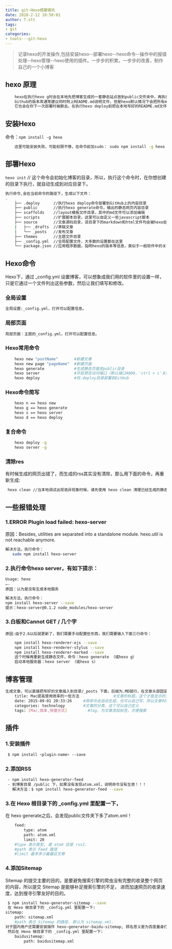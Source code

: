 ```yaml
---
title: git-Hexo搭建填坑
date: 2018-2-12 10:50:01
author: T.stt
tags:
- git
categories:
- tools---git-hexo
---
```


> 记录hexo的开发操作,包括安装hexo--部署hexo--hexo命令--操作中的报错处理--hexo管理--hexo使用的插件。一步步的积累，一步步的改善，制作自己的一个小博客

## hexo 原理
``` bash
	hexo在执行hexo g时会在本地先把博客生成的一套静态站点放到public文件夹中，再执行hexo d时将其复制到.deploy文件夹中。
	Github的版本库通常建议同时附上README.md说明文件，但是hexo默认情况下会把所有md文件解析成html文件，所以即使你在线生成了README.md，
	它也会在你下一次部署时被删去。在执行hexo deploy前把在本地写好的README.md文件复制到.deploy文件夹中，再去执行hexo deploy。
```

## 安装Hexo
命令：`npm install -g hexo`
``` bash
	这里可能安装失败，可能权限不够，在命令前加sudo： sudo npm install -g hexo
```

## 部署Hexo
`hexo init`     // 这个命令会初始化博客的目录，所以，执行这个命令时，在你想创建的目录下执行，就自动生成到对应目录下。

``` bash
执行命令,会在当前命令的路径下，生成以下文件：
.
    ├── .deploy      //执行hexo deploy命令部署到GitHub上的内容目录
    ├── public       //执行hexo generate命令，输出的静态网页内容目录
    ├── scaffolds    //layout模板文件目录，其中的md文件可以添加编辑
    ├── scripts      //扩展脚本目录，这里可以自定义一些javascript脚本
    ├── source       //文章源码目录，该目录下的markdown和html文件均会被hexo处理。该页面对应repo的根目录，404文件、favicon.ico文件，CNAME文件等都应该放这里，该目录下可新建页面目录。
    |   ├── _drafts  //草稿文章
    |   └── _posts   //发布文章
    ├── themes       //主题文件目录
    ├── _config.yml  //全局配置文件，大多数的设置都在这里
    └── package.json //应用程序数据，指明hexo的版本等信息，类似于一般软件中的关于按钮
```
## Hexo命令
Hexo下，通过 _config.yml 设置博客，可以想象成我们用的软件里的设置一样，只是它通过一个文件列出这些参数，然后让我们填写和修改。

### 全局设置

``` bash
全局设置:_config.yml，打开可以配置信息。
```
### 局部页面

``` bash
局部页面：主题的_config.yml，打开可以配置信息。
```
### Hexo常用命令

``` bash
    hexo new "postName"       #新建文章
    hexo new page "pageName"  #新建页面
    hexo generate             #生成静态页面至public目录
    hexo server               #开启预览访问端口（默认端口4000，'ctrl + c'关闭server）
    hexo deploy               #将.deploy目录部署到GitHub
```

### Hexo命令简写

``` bash
    hexo n == hexo new
    hexo g == hexo generate
    hexo s == hexo server
    hexo d == hexo deploy
```
### 复合命令
``` bash
	hexo deploy -g
	hexo server -g
```

### 清除res
有时候生成的网页出错了，而生成的rss其实没有清除，那么用下面的命令，再重新生成:
``` bash
 hexo clean //当本地调试出现诡异现象时候，请先使用 hexo clean 清理已经生成的静态文件后重试。
```
## 一些报错处理

### 1.ERROR Plugin load failed: hexo-server
原因：Besides, utilities are separated into a standalone module. hexo.util is not reachable anymore.

``` bash
解决方法，执行命令：
   sudo npm install hexo-server
```
### 2.执行命令hexo server，有如下提示：
	Usage: hexo
	….
	原因：认为是没有生成本地服务
``` bash
解决方法，执行命令：
npm install hexo-server --save
提示：hexo-server@0.1.2 node_modules/hexo-server
```
### 3.白板和Cannot GET / 几个字
	原因:由于2.6以后就更新了，我们需要手动配置些东西，我们需要输入下面三行命令：

``` bash
    npm install hexo-renderer-ejs --save
    npm install hexo-renderer-stylus --save
    npm install hexo-renderer-marked --save
    这个时候再重新生成静态文件，命令：hexo generate （或hexo g）
    启动本地服务器：hexo server （或hexo s）

```
## 博客管理

``` bash
生成文章，可以直接把写好的文章插入到目录/_posts 下面，后缀为.MD就行，在文章头部固定格式：
    title: Mac提高使用效率的一些方法               #文章的标题，这个才是显示的文章标题，其实文件名不影响
    date: 2015-09-01 20:33:26     #用命令会自动生成，也可以自己写，所以文章时间可以改
    categories: technology        #文章的分类，这个可以自己定义
    tags: [Mac,效率,快捷方式]         #tag，为文章添加标签，方便搜索
```

## 插件

### 1.安装插件

``` bash
 $ npm install <plugin-name> --save
```

### 2.添加RSS

``` bash
 - npm install hexo-generator-feed
 - 到博客目录 /public 下，如果没有发现atom.xml，说明命令没有生效！！！
   解决方法：$ npm install hexo-generator-feed --save
```

### 3.在 Hexo 根目录下的 _config.yml 里配置一下，
在 hexo generate之后，会发现public文件夹下多了atom.xml！

``` bash
    feed:
        type: atom
        path: atom.xml
        limit: 20
    #type 表示类型, 是 atom 还是 rss2.
    #path 表示 Feed 路径
    #limit 最多多少篇最近文章
```

### 4.添加Sitemap
Sitemap 的提交主要的目的，是要避免搜索引擎的爬虫没有完整的收录整个网页的内容，所以提交 Sitemap 是能够补足搜索引擎的不足，
进而加速网页的收录速度，达到搜寻引擎友好的目的。


``` bash
 $ npm install hexo-generator-sitemap --save
 在 Hexo 根目录下的 _config.yml 里配置一下:
sitemap:
    path: sitemap.xml
    #path 表示 Sitemap 的路径. 默认为 sitemap.xml.
对于国内用户还需要安装插件 hexo-generator-baidu-sitemap, 顾名思义是为百度量身打造的. 安装: $ npm install hexo-generator-baidu-sitemap --save
 然后在 Hexo 根目录下的 _config.yml 里配置一下:
    baidusitemap:
        path: baidusitemap.xml
```

